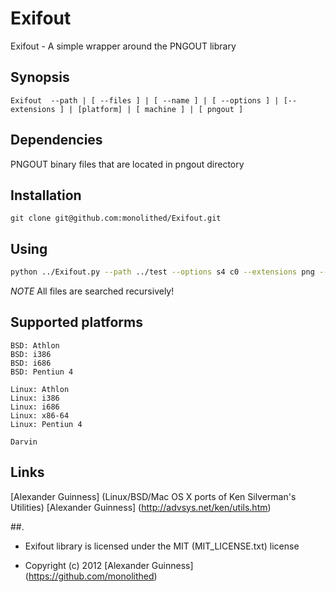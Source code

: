 # Exifout

Exifout - A simple wrapper around the PNGOUT library

## Synopsis

```
Exifout  --path | [ --files ] | [ --name ] | [ --options ] | [--extensions ] | [platform] | [ machine ] | [ pngout ]
```

## Dependencies

PNGOUT binary files that are located in pngout directory

## Installation

```
git clone git@github.com:monolithed/Exifout.git

```

## Using

```bash
python ../Exifout.py --path ../test --options s4 c0 --extensions png --pngout ../
```

*NOTE*
All files are searched recursively!

## Supported platforms

```
BSD: Athlon
BSD: i386
BSD: i686
BSD: Pentiun 4

Linux: Athlon
Linux: i386
Linux: i686
Linux: x86-64
Linux: Pentiun 4

Darvin
```

## Links

[Alexander Guinness] (Linux/BSD/Mac OS X ports of Ken Silverman's Utilities)
[Alexander Guinness] (http://advsys.net/ken/utils.htm)


##.

* Exifout library is licensed under the MIT (MIT_LICENSE.txt) license

* Copyright (c) 2012 [Alexander Guinness] (https://github.com/monolithed)
